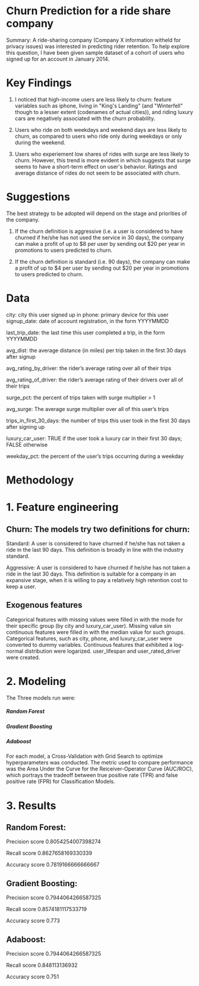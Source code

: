 # Churn Prediction for a ride share company

Summary: A ride-sharing company (Company X information witheld for privacy issues) was interested in predicting rider retention.
To help explore this question, I have been given sample dataset of a cohort of users who signed up for an account in January 2014. 

# Key Findings

1) I noticed that high-income users are less likely to churn: feature variables such as iphone, living in "King's Landing" (and "Winterfell" though to a lesser extent (codenames of actual cities)), and riding luxury cars are negatively associated with the churn probability.

2) Users who ride on both weekdays and weekend days are less likely to churn, as compared to users who ride only during weekdays or only during the weekend.

3) Users who experiement low shares of rides with surge are less likely to churn. However, this trend is more evident in which suggests that surge seems to have a short-term effect on user's behavior. Ratings and average distance of rides do not seem to be associated with churn.


# Suggestions
The best strategy to be adopted will depend on the stage and priorities of the company.

1) If the churn definition is aggressive (i.e. a user is considered to have churned if he/she has not used the service in 30 days), the company can make a profit of up to $8 per user by sending out $20 per year in promotions to users predicted to churn.

2) If the churn definition is standard (i.e. 90 days), the company can make a profit of up to $4 per user by sending out $20 per year in promotions to users predicted to churn.

# Data 

city: city this user signed up in phone: primary device for this user signup_date: date of account registration, in the form YYYYMMDD

last_trip_date: the last time this user completed a trip, in the form YYYYMMDD

avg_dist: the average distance (in miles) per trip taken in the first 30 days after signup

avg_rating_by_driver: the rider’s average rating over all of their trips

avg_rating_of_driver: the rider’s average rating of their drivers over all of their trips

surge_pct: the percent of trips taken with surge multiplier > 1

avg_surge: The average surge multiplier over all of this user’s trips

trips_in_first_30_days: the number of trips this user took in the first 30 days after signing up

luxury_car_user: TRUE if the user took a luxury car in their first 30 days; FALSE otherwise

weekday_pct: the percent of the user’s trips occurring during a weekday

# Methodology

# 1. Feature engineering

## Churn: The models try two definitions for churn:
   Standard: A user is considered to have churned if he/she has not taken a ride in the last 90 days. This definition is broadly in line with the industry standard.

   Aggressive: A user is considered to have churned if he/she has not taken a ride in the last 30 days. This definition is suitable for a company in an expansive stage, when it is willing to pay a relatively high retention cost to keep a user.

## Exogenous features

Categorical features with missing values were filled in with the mode for their specific group (by city and luxury_car_user). Missing value sin continuous features were filled in with the median value for such groups.
Categorical features, such as city, phone, and luxury_car_user were converted to dummy variables.
Continuous features that exhibited a log-normal distribution were logarized.
user_lifespan and user_rated_driver were created.


# 2. Modeling
The Three models run were:

##### Random Forest
##### Gradient Boosting
##### Adaboost

For each model, a Cross-Validation with Grid Search to optimize hyperparameters was conducted. The metric used to compare performance was the Area Under the Curve for the Reiceiver-Operator Curve (AUC/ROC), which portrays the tradeoff between true positive rate (TPR) and false positive rate (FPR) for Classification Models.

# 3. Results

## Random Forest:
Precision score 0.8054254007398274

Recall score 0.8627658169330339

Accuracy score 0.7819166666666667

## Gradient Boosting:

Precision score 0.7944064266587325

Recall score 0.8574181117533719

Accuracy score 0.773

## Adaboost:

Precision score 0.7944064266587325

Recall score 0.848113136932

Accuracy score 0.751
